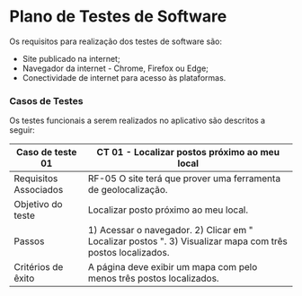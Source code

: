 # Plano de Testes de Software
Os requisitos para realização dos testes de software são:
- Site publicado na internet;
- Navegador da internet - Chrome, Firefox ou Edge;
- Conectividade de internet para acesso às plataformas.

 
### Casos de Testes
Os testes funcionais a serem realizados no aplicativo são descritos a seguir:

|Caso de teste 01     | CT 01 - Localizar postos próximo ao meu local |
|-------|-------------------------
|Requisitos Associados | 	 RF-05 O site terá que prover uma ferramenta de geolocalização.
|Objetivo do teste| Localizar posto próximo ao meu local. |
|Passos |	1) Acessar o navegador.	2) Clicar em " Localizar postos ". 3) Visualizar mapa com três postos localizados.|
|Critérios de êxito| A página deve exibir um mapa com pelo menos três postos localizados. |


